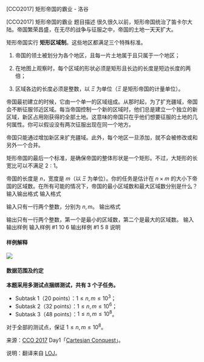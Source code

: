 



[CCO2017] 矩形帝国的霸业 - 洛谷














[CCO2017] 矩形帝国的霸业
题目描述
很久很久以前，矩形帝国统治了笛卡尔大陆。帝国繁荣昌盛，在无尽的战争与征服之中，帝国的土地一天天扩大。

矩形帝国实行 **矩形区域制**。这些地区都满足三个特殊标准。

1. 帝国的领土被划分为各个地区，且每一片土地属于且只属于一个地区；

2. 在地图上观察时，每个区域的形状必须是矩形且长边的长度是短边长度的两倍；

3. 区域各边的长度必须是整数，以 $Ξ$ 为单位（$Ξ$ 是矩形帝国的计量单位）。

帝国最初建立的时候，它由一个单一的区域组成。从那时起，为了扩充疆域，帝国会不断征服邻近区域。每当帝国控制一个新的区域时，他们总是建立一个独立的新区域，新区占用刚获得的全部土地。这意味的帝国只在乎他们想要征服的土地的几何属性。你可以假设没有两次征服出现在同一个地方。

帝国只能通过增加新区来扩充疆域。此外，每个地区一旦添加，就不会被修改或和另外一个合并。

矩形帝国的最后一个标准，是确保帝国的整体形状是一个矩形。不过，大矩形的长宽比可以不满足 $2:1$。

帝国的长度是 $n$，宽度是 $m$（以 $Ξ$ 为单位）。你的任务是估计在 $n \times m$ 的大小下帝国的区域数。在所有可能的情况下，帝国的最小区域数和最大区域数分别是什么？
输入输出格式
输入格式

输入只有一行两个整数，分别为 $n,m$。
输出格式

输出只有一行两个整数，第一个是最小的区域数，第二个是最大的区域数。
输入输出样例
输入样例 #1
10 6
输出样例 #1
5 8
说明
#### 样例解释

![](https://cdn.luogu.com.cn/upload/image_hosting/gskw7c28.png)

#### 数据范围及约定

**本题采用多测试点捆绑测试，共有 $3$ 个子任务。**

- Subtask 1（20 points）：$1 \le n,m \le 10^3$；
- Subtask 2（32 points）：$1 \le n,m \le 10^6$；
- Subtask 3（48 points）：$1 \le n,m \le 10^8$。

对于全部的测试点，保证 $1 \le n,m \le 10^8$。

来源：[CCO 2017](https://cemc.math.uwaterloo.ca/contests/computing/2017/index.html) Day1「[Cartesian Conquest](https://cemc.math.uwaterloo.ca/contests/computing/2017/stage%202/day1.pdf)」。

说明：翻译来自 [LOJ](https://loj.ac/problem/2751)。






